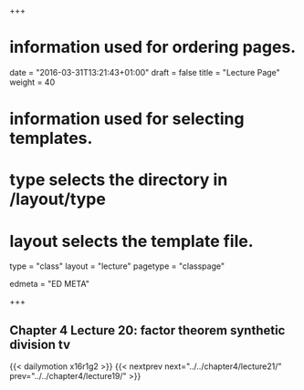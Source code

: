 +++
# information used for ordering pages.
date = "2016-03-31T13:21:43+01:00"
draft = false
title = "Lecture Page"
weight = 40

# information used for selecting templates.
# type selects the directory in /layout/type
# layout selects the template file.

type   = "class"
layout = "lecture"
pagetype = "classpage"





edmeta = "ED META"

+++
## Chapter 4 Lecture 20: factor theorem synthetic division tv
{{< dailymotion x16r1g2 >}}
{{< nextprev next="../../chapter4/lecture21/"     prev="../../chapter4/lecture19/"  >}}


